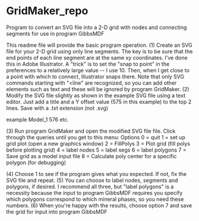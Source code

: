 # GridMaker_repo
Program to convert an SVG file into a 2-D grid with nodes and connecting segments for use in program GibbsMDF


This readme file will provide the basic program operation.
(1) Create an SVG file for your 2-D grid using only line segments. The key is to be sure that the end points of each line segment are at the same xy coordinates. I've done this in Adobe Illustrator. A "trick" is to set the "snap to point" in the preferences to a relatively large value -- I use 10. Then, when I get close to a point with which to connect, Illustrator snaps there. Note that only SVG commands starting with "<line" are recognized, so you can add other elements such as text and these will be ignored by program GridMaker.
(2) Modify the SVG file slightly as shown in the example SVG file using a text editor. Just add a title and a Y offset value (575 in this example) to the top 2 lines. Save with a .txt extension (not .svg)

example
Model_1
576
<line fill="none" stroke="#000000" stroke-miterlimit="10" x1="123.983" y1="159.966" x2="229.915" y2="159.966"/>
<line fill="none" stroke="#000000" stroke-miterlimit="10" x1="292.334" y1="219" x2="263.5" y2="198.5"/>
<line fill="none" stroke="#000000" stroke-miterlimit="10" x1="305" y1="174" x2="286.333" y2="159.667"/>
etc.

(3) Run program GridMaker and open the modified SVG file file. Click through the queries until you get to this menu:
 Options
  0 = quit
  1 = set up grid plot (open a new graphics window)
  2 = FillPolys
  3 = Plot grid (fill polys before plotting grid)
  4 = label nodes
  5 = label segs
  6 = label polygons
  7 = Save grid as a model input file
  8 = Calculate poly center for a specific polygon (for debugging)

(4) Choose 1 to see if the program gives what you expected. If not, fix the SVG file and repeat.
(5) You can choose to label nodes, segments and polygons, if desired. I recommend all three, but "label polygons" is a necessity because the input to program GibbsMDF requires you specify which polygons correspond to which mineral phases, so you need these numbers.
(6) When you're happy with the results, choose option 7 and save the grid for input into program GibbsMDF
